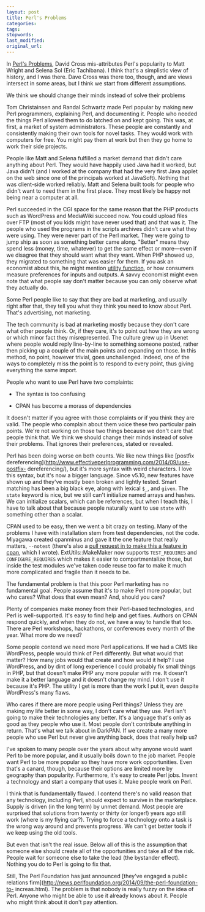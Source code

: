 ```yaml
---
layout: post
title: Perl's Problems
categories:
tags:
stopwords:
last_modified:
original_url:
---
```


In [Perl's Problems](https://perlhacks.com/2014/09/perls-problems/), David Cross mis-attributes Perl's popularity to Matt Wright and Selena Sol (Eric Tachibana). I think that's a simplistic view of history, and I was there. Dave Cross was there too, though, and are views intersect in some areas, but I think we start from different assumptions.

<p class="callout">
We think we should change their minds instead of solve their problems
</p>

Tom Christainsen and Randal Schwartz made Perl popular by making new Perl programmers, explaining Perl, and documenting it. People who needed the things Perl allowed them to do latched on and kept going. This was, at first, a market of system administrators. These people are constantly and consistently making their own tools for novel tasks. They would work with computers for free. You might pay them at work but then they go home to work their side projects.

People like Matt and Selena fulfilled a market demand that didn't care anything about Perl. They would have happily used Java had it worked, but Java didn't (and I worked at the company that had the very first Java applet on the web since one of the principals worked at JavaSoft). Nothing that was client-side worked reliably. Matt and Selena built tools for people who didn't want to need them in the first place. They most likely be happy not being near a computer at all.

Perl succeeded in the CGI space for the same reason that the PHP products such as WordPress and MediaWiki succeed now. You could upload files over FTP (most of you kids might have never used that) and that was it. The people who used the programs in the scripts archives didn't care what they were using. They were never part of the Perl market. They were going to jump ship as soon as something better came along. "Better" means they spend less (money, time, whatever) to get the same effect or more—even if we disagree that they should want what they want. When PHP showed up, they migrated to something that was easier for them. If you ask an economist about this, he might mention [utility function](https://www.investopedia.com/ask/answers/072915/what-utility-function-and-how-it-calculated.asp), or how consumers measure preferences for inputs and outputs. A savvy economist might even note that what people say don't matter because you can only observe what they actually do.

Some Perl people like to say that they are bad at marketing, and usually right after that, they tell you what they think you need to know about Perl. That's advertising, not marketing.

The tech community is bad at marketing mostly because they don't care what other people think. Or, if they care, it's to point out how they are wrong or which minor fact they misrepresented. The culture grew up in Usenet where people would reply line-by-line to something someone posted, rather then picking up a couple of the main points and expanding on those. In this method, no point, however trivial, goes unchallenged. Indeed, one of the ways to completely miss the point is to respond to every point, thus giving everything the same import.

People who want to use Perl have two complaints:

* The syntax is too confusing

* CPAN has become a morass of dependencies

It doesn't matter if you agree with those complaints or if you think they are valid. The people who complain about them voice these two particular pain points. We're not working on those two things because we don't care that people think that. We think we should change their minds instead of solve their problems. That ignores their preferences, stated or revealed.

Perl has been doing worse on both counts. We like new things like [postfix dereferencing](http://www.effectiveperlprogramming.com/2014/09/use-postfix- dereferencing/), but it's more syntax with weird characters. I love this syntax, but it's now a bigger language. Since v5.10, new features have shown up and they've mostly been broken and lightly tested. Smart matching has been a big black eye, along with lexical `$_`, and `given`. The `state` keyword is nice, but we still can't initialize named arrays and hashes. We can initialize scalars, which can be references, but when I teach this, I have to talk about that because people naturally want to use `state` with something other than a scalar.

CPAN used to be easy, then we went a bit crazy on testing. Many of the problems I have with installation stem from test dependencies, not the code. Miyagawa created cpanminus and gave it the one feature that really matters, `--notest` (there's also a [pull request in to make this a feature in cpan](https://github.com/andk/cpanpm/pull/77), which I wrote). ExtUtils::MakeMaker now supports `TEST_REQUIRES` and `CONFIGURE_REQUIRES` which makes it easier to compartmentalize those, but inside the test modules we've taken code reuse too far to make it much more complicated and fragile than it needs to be.

The fundamental problem is that this poor Perl marketing has no fundamental goal. People assume that it's to make Perl more popular, but who cares? What does that even mean? And, should you care?

Plenty of companies make money from their Perl-based technologies, and Perl is well-supported. It's easy to find help and get fixes. Authors on CPAN respond quickly, and when they do not, we have a way to handle that too. There are Perl workshops, hackathons, or conferences every month of the year. What more do we need?

Some people contend we need more Perl applications. If we had a CMS like WordPress, people would think of Perl differently. But what would that matter? How many jobs would that create and how would it help? I use WordPress, and by dint of long experience I could probably fix small things in PHP, but that doesn't make PHP any more popular with me. It doesn't make it a better language and it doesn't change my mind. I don't use it because it's PHP. The utility I get is more than the work I put it, even despite WordPress's many flaws.

Who cares if there are more people using Perl things? Unless they are making my life better in some way, I don't care what they use. Perl isn't going to make their technologies any better. It's a language that's only as good as they people who use it. Most people don't contribute anything in return. That's what we talk about in DarkPAN. If we create a many more people who use Perl but never give anything back, does that really help us?

I've spoken to many people over the years about why anyone would want Perl to be more popular, and it usually boils down to the job market. People want Perl to be more popular so they have more work opportunities. Even that's a canard, though, because their options are limited more by geography than popularity. Furthermore, it's easy to create Perl jobs. Invent a technology and start a company that uses it. Make people work on Perl.

I think that is fundamentally flawed. I contend there's no valid reason that any technology, including Perl, should expect to survive in the marketplace. Supply is driven (in the long term) by unmet demand. Most people are surprised that solutions from twenty or thirty (or longer!) years ago still work (where is my flying car?). Trying to force a technology onto a task is the wrong way around and prevents progress. We can't get better tools if we keep using the old tools.

But even that isn't the real issue. Below all of this is the assumption that someone else should create all of the opportunities and take all of the risk. People wait for someone else to take the lead (the bystander effect). Nothing you do to Perl is going to fix that.

Still, The Perl Foundation has just announced [they've engaged a public relations firm](http://news.perlfoundation.org/2014/09/the-perl-foundation-to- increas.html). The problem is that nobody is really fuzzy on the idea of Perl. Anyone who might be able to use it already knows about it. People who might think about it don't pay attention.
